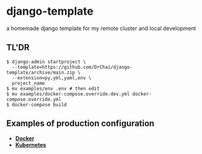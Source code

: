 # django-template
a homemade django template for my remote cluster and local development 

## TL'DR
```shell
$ django-admin startproject \
  --template=https://github.com/DrChai/django-template/archive/main.zip \
  --extension=py,yml,yaml,env \
  project_name
$ mv examples/env .env # then edit
$ mv examples/docker-compose.override.dev.yml docker-compose.override.yml
$ docker-compose build
```
## Examples of production configuration
* [**Docker**](https://github.com/DrChai/django-template/tree/main/examples/docker)
* [**Kubernetes**](https://github.com/DrChai/django-template/tree/main/examples/k8s)